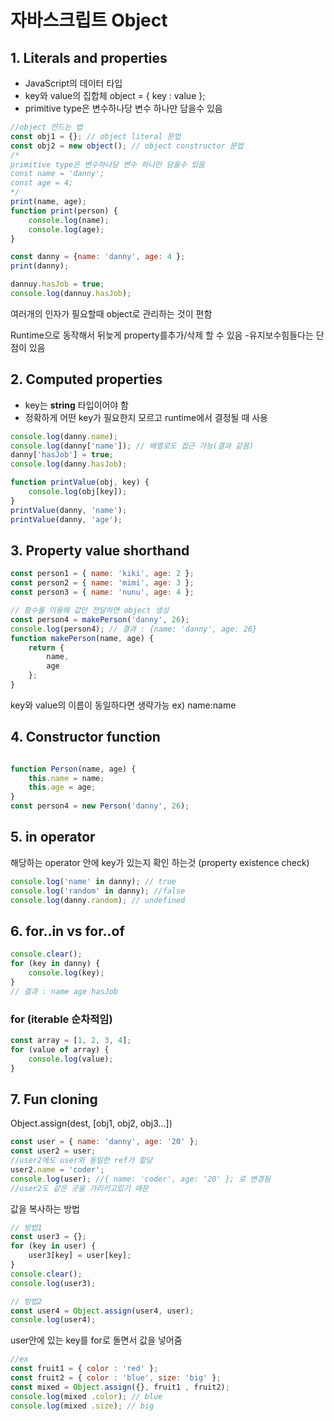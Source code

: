 # 자바스크립트 Object

## 1. Literals and properties

- JavaScript의 데이터 타입
- key와 value의 집합체 object = { key : value };
- primitive type은 변수하나당 변수 하나만 담을수 있음

```jsx
//object 만드는 법
const obj1 = {}; // object literal 문법
const obj2 = new object(); // object constructor 문법
/*
primitive type은 변수하나당 변수 하나만 담을수 있음
const name = 'danny';
const age = 4;
*/
print(name, age);
function print(person) {
	console.log(name);
	console.log(age);
}

const danny = {name: 'danny', age: 4 };
print(danny);

dannuy.hasJob = true;
console.log(dannuy.hasJob);
```

여러개의 인자가 필요할때 object로 관리하는 것이 편함

 Runtime으로 동작해서 뒤늦게 property를추가/삭제 할 수 있음
-유지보수힘들다는 단점이 있음 

## 2. Computed properties

- key는 **string** 타입이어야 함
- 정확하게 어떤 key가 필요한지 모르고 runtime에서 결정될 때 사용

```jsx
console.log(danny.name);
console.log(danny['name']); // 배열로도 접근 가능(결과 같음)
danny['hasJob'] = true;
console.log(danny.hasJob);

function printValue(obj, key) {
	console.log(obj[key]);
}
printValue(danny, 'name');
printValue(danny, 'age');
```

## 3. Property value shorthand

```jsx
const person1 = { name: 'kiki', age: 2 };
const person2 = { name: 'mimi', age: 3 };
const person3 = { name: 'nunu', age: 4 };

// 함수를 이용해 값만 전달하면 object 생성
const person4 = makePerson('danny', 26);
console.log(person4); // 결과 : {name: 'danny', age: 26}
function makePerson(name, age) {
	return {
		name,
		age
	};
}
```

key와 value의 이름이 동일하다면 생략가능 ex) name:name

## 4. Constructor function

```jsx

function Person(name, age) {
	this.name = name;
	this.age = age;
}
const person4 = new Person('danny', 26);
```

## 5. in operator

해당하는 operator 안에 key가 있는지 확인 하는것 (property existence check)

```jsx
console.log('name' in danny); // true
console.log('random' in danny); //false
console.log(danny.random); // undefined
```

## 6. for..in vs for..of

```jsx
console.clear();
for (key in danny) {
	console.log(key);
}
// 결과 : name age hasJob
```

### for (iterable 순차적임)

```jsx
const array = [1, 2, 3, 4];
for (value of array) {
	console.log(value);
}
```

## 7. Fun cloning

Object.assign(dest, [obj1, obj2, obj3...])

```jsx
const user = { name: 'danny', age: '20' };
const user2 = user;
//user2에도 user와 동일한 ref가 할당
user2.name = 'coder';
console.log(user); //{ name: 'coder', age: '20' }; 로 변경됨
//user2도 같은 곳을 가리키고있기 때문
```

값을 복사하는 방법

```jsx
// 방법1
const user3 = {};
for (key in user) {
	user3[key] = user[key];
}
console.clear();
console.log(user3);

// 방법2
const user4 = Object.assign(user4, user);
console.log(user4);
```

user안에 있는 key를 for로 돌면서 값을 넣어줌

```jsx
//ex
const fruit1 = { color : 'red' };
const fruit2 = { color : 'blue', size: 'big' };
const mixed = Object.assign({}, fruit1 , fruit2);
console.log(mixed .color); // blue
console.log(mixed .size); // big

```
